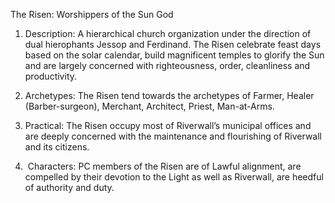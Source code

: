 The Risen: Worshippers of the Sun God
    

1. Description: A hierarchical church organization under the direction of dual hierophants Jessop and Ferdinand. The Risen celebrate feast days based on the solar calendar, build magnificent temples to glorify the Sun and are largely concerned with righteousness, order, cleanliness and productivity. 
    
2. Archetypes: The Risen tend towards the archetypes of Farmer, Healer (Barber-surgeon), Merchant, Architect, Priest, Man-at-Arms.
    
3. Practical: The Risen occupy most of Riverwall’s municipal offices and are deeply concerned with the maintenance and flourishing of Riverwall and its citizens.
    
4.  Characters: PC members of the Risen are of Lawful alignment, are compelled by their devotion to the Light as well as Riverwall, are heedful of authority and duty.